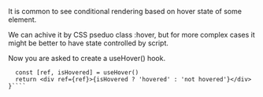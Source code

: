 It is common to see conditional rendering based on hover state of some element.

We can achive it by CSS pseduo class :hover, but for more complex cases it might be better to have state controlled by script.

Now you are asked to create a useHover() hook.

````function App() {
  const [ref, isHovered] = useHover()
  return <div ref={ref}>{isHovered ? 'hovered' : 'not hovered'}</div>
}````
